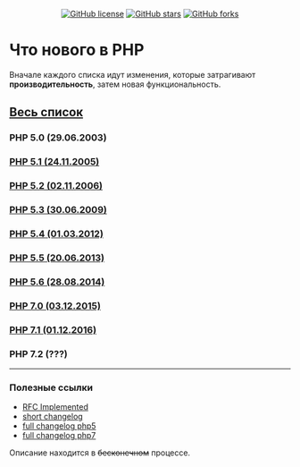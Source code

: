 <div align="center">

[![GitHub license](https://img.shields.io/badge/license-MIT-blue.svg?style=plastic)](https://raw.githubusercontent.com/webcoder-club/php-whats-new/master/LICENSE)
[![GitHub stars](https://img.shields.io/github/stars/webcoder-club/php-whats-new.svg?style=plastic)](https://github.com/webcoder-club/php-whats-new/stargazers)
[![GitHub forks](https://img.shields.io/github/forks/webcoder-club/php-whats-new.svg?style=plastic)](https://github.com/webcoder-club/php-whats-new/network)

</div>

# Что нового в PHP
Вначале каждого списка идут изменения, которые затрагивают **производительность**, затем новая функциональность.

## [Весь список](whats-new.md)

### PHP 5.0 (29.06.2003)

### [PHP 5.1 (24.11.2005)](whats-new.md#php-51-24112005)

### [PHP 5.2 (02.11.2006)](whats-new.md#php-52-02112006)

### [PHP 5.3 (30.06.2009)](whats-new.md#php-53-30062009)

### [PHP 5.4 (01.03.2012)](whats-new.md#php-54-01032012)

### [PHP 5.5 (20.06.2013)](whats-new.md#php-55-20062013)

### [PHP 5.6 (28.08.2014)](whats-new.md#php-56-28082014)

### [PHP 7.0 (03.12.2015)](whats-new.md#php-70-03122015)
      
### [PHP 7.1 (01.12.2016)](whats-new.md#php-71-01122016)

### PHP 7.2 (???)

---

### Полезные ссылки
* [RFC Implemented](https://wiki.php.net/rfc#implemented)
* [short changelog](http://php.net/manual/ru/doc.changelog.php)
* [full changelog php5](http://php.net/ChangeLog-5.php)
* [full changelog php7](http://php.net/ChangeLog-7.php)

Описание находится в ~~бесконечном~~ процессе.
